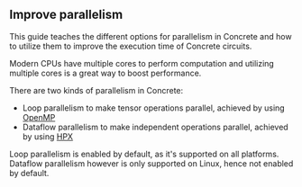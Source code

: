 ## Improve parallelism

This guide teaches the different options for parallelism in Concrete and how to utilize them to improve the execution time of Concrete circuits.

Modern CPUs have multiple cores to perform computation and utilizing multiple cores is a great way to boost performance.

<!-- markdown-link-check-disable -->
There are two kinds of parallelism in Concrete:
- Loop parallelism to make tensor operations parallel, achieved by using [OpenMP](https://www.openmp.org/)
- Dataflow parallelism to make independent operations parallel, achieved by using [HPX](https://hpx.stellar-group.org/)
<!-- markdown-link-check-enable -->

Loop parallelism is enabled by default, as it's supported on all platforms. Dataflow parallelism however is only supported on Linux, hence not enabled by default.
